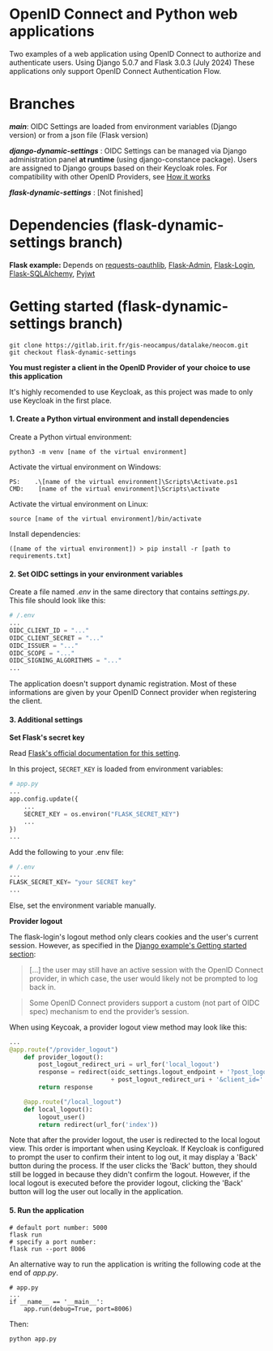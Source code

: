 # OpenID Connect and Python web applications

Two examples of a web application using OpenID Connect to authorize and authenticate users. Using Django 5.0.7 and Flask 3.0.3
(July 2024) These applications only support OpenID Connect Authentication Flow.

# Branches
**_main_**: OIDC Settings are loaded from environment variables (Django version) or from a json file (Flask version)

**_django-dynamic-settings_** : OIDC Settings can be managed via Django administration panel **at runtime**  (using django-constance package). Users are assigned to Django groups based on their Keycloak roles. For compatibility with other OpenID Providers, see [How it works](https://gitlab.irit.fr/gis-neocampus/datalake/oidc_auth_examples/-/blob/django-dynamic-settings/README.md?ref_type=heads#assign-groups-to-users-based-on-keycloak-roles)

**_flask-dynamic-settings_** : [Not finished]

# Dependencies (flask-dynamic-settings branch)
**Flask example:** Depends on [requests-oauthlib](https://requests-oauthlib.readthedocs.io/en/latest/), [Flask-Admin](https://flask-admin.readthedocs.io/en/latest/), [Flask-Login](https://flask-login.readthedocs.io/en/latest/), [Flask-SQLAlchemy](https://flask-sqlalchemy.palletsprojects.com/en/3.1.x/), [Pyjwt](https://pyjwt.readthedocs.io/en/stable/)


# Getting started (flask-dynamic-settings branch)
```
git clone https://gitlab.irit.fr/gis-neocampus/datalake/neocom.git
git checkout flask-dynamic-settings
```
**You must register a client in the OpenID Provider of your choice to use this application**

It's highly recomended to use Keycloak, as this project was made to only use Keycloak in the first place. 

#### **1.** Create a Python virtual environment and install dependencies

Create a Python virtual environment:
```shell
python3 -m venv [name of the virtual environment]
```
Activate the virtual environment on Windows:
```
PS:    .\[name of the virtual environment]\Scripts\Activate.ps1
CMD:    [name of the virtual environment]\Scripts\activate
```
Activate the virtual environment on Linux:
```shell
source [name of the virtual environment]/bin/activate
```
Install dependencies:
```shell
([name of the virtual environment]) > pip install -r [path to requirements.txt]
```
#### **2.** Set OIDC settings in your environment variables

Create a file named _.env_ in the same directory that contains _settings.py_. This file should look like this:

```python
# /.env
...
OIDC_CLIENT_ID = "..."
OIDC_CLIENT_SECRET = "..."
OIDC_ISSUER = "..."
OIDC_SCOPE = "..."
OIDC_SIGNING_ALGORITHMS = "..."
...
```
The application doesn't support dynamic registration. Most of these informations are given by your OpenID Connect provider when registering the client.

#### **3**. Additional settings

**Set Flask's secret key**

Read [Flask's official documentation for this setting](https://flask.palletsprojects.com/en/3.0.x/config/#SECRET_KEY).

In this project, `SECRET_KEY` is loaded from environment variables:
```python
# app.py
...
app.config.update({
    ...
    SECRET_KEY = os.environ("FLASK_SECRET_KEY")
    ...
})
...
```
Add the following to your .env file:

```python
# /.env
...
FLASK_SECRET_KEY= "your SECRET key"
...
```
Else, set the environment variable manually.

**Provider logout**

The flask-login's logout method only clears cookies and the user's current session. However, as specified in the [Django example's Getting started section](https://gitlab.irit.fr/gis-neocampus/datalake/oidc_auth_examples#django-example):
> [...] the user may still have an active session with the OpenID Connect provider, in which case, the user would likely not be prompted to log back in.

> Some OpenID Connect providers support a custom (not part of OIDC spec) mechanism to end the provider’s session.

When using Keycoak, a provider logout view method may look like this:
```python
...
@app.route("/provider_logout")
    def provider_logout():
        post_logout_redirect_uri = url_for('local_logout')
        response = redirect(oidc_settings.logout_endpoint + '?post_logout_redirect_uri=' 
                            + post_logout_redirect_uri + '&client_id=' + oidc_settings.client_id, code=302)
        return response

    @app.route("/local_logout")
    def local_logout():
        logout_user()
        return redirect(url_for('index'))
```
Note that after the provider logout, the user is redirected to the local logout view. This order is important when using Keycloak. If Keycloak is configured to prompt the user to confirm their intent to log out, it may display a 'Back' button during the process. If the user clicks the 'Back' button, they should still be logged in because they didn't confirm the logout. However, if the local logout is executed before the provider logout, clicking the 'Back' button will log the user out locally in the application.



#### **5.** Run the application

```shell
# default port number: 5000
flask run
# specify a port number:
flask run --port 8006
```
An alternative way to run the application is writing the following code at the end of _app.py_.
```shell
# app.py
...
if __name__ == '__main__':
    app.run(debug=True, port=8006)
```
Then:
```shell
python app.py
```